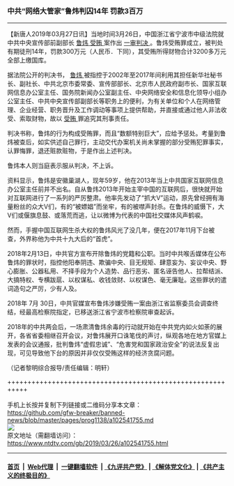 ### 中共“网络大管家”鲁炜判囚14年 罚款3百万
------------------------

<div class="post_content" itemprop="articleBody">
 <p>
  【新唐人2019年03月27日讯】当地时间3月26日，中国浙江省宁波市中级法院就中共中央宣传部前副部长
  <a href="https://www.ntdtv.com/gb/鲁炜.htm">
   鲁炜
  </a>
  <a href="https://www.ntdtv.com/gb/受贿.htm">
   受贿
  </a>
  案作出
  <a href="https://www.ntdtv.com/gb/一审判决.htm">
   一审判决
  </a>
  。鲁炜受贿罪成立，被判处有期徒刑14年，罚款300万元（人民币．下同），其受贿所得财物合计3200多万元全部上缴国库。
 </p>
 <p>
  据法院公开的判决书，
  <a href="https://www.ntdtv.com/gb/鲁炜.htm">
   鲁炜
  </a>
  被指控于2002年至2017年间利用其担任新华社秘书长、副社长、中共北京市委常委、宣传部部长、北京市人民政府副市长、国家互联网信息办公室主任、国务院新闻办公室副主任、中央网络安全和信息化领导小组办公室主任、中共中央宣传部副部长等职务上的便利，为有关单位和个人在网络管理、企业经营、职务晋升及工作调动等事项上提供帮助，并直接或通过他人非法收受、索取财物，故以
  <a href="https://www.ntdtv.com/gb/受贿.htm">
   受贿
  </a>
  罪追究其刑事责任。
 </p>
 <p>
  判决书称，鲁炜的行为构成受贿罪，而且“数额特别巨大”，应给予惩处。考量到鲁炜被查后，如实供述自己罪行，主动交代办案机关尚未掌握的部分受贿犯罪事实，认罪悔罪，退还赃款赃物，于是作出上述判决。
 </p>
 <p>
  鲁炜本人则当庭表示服从判决，不上诉。
 </p>
 <p>
  资料显示，鲁炜是安徽巢湖人，现年59岁，他在2013年当上中共国家互联网信息办公室主任前并不出名。自从鲁炜2013年开始主宰中国的互联网后，很快就开始对互联网进行了一系列的严厉整肃。他率先发动了“抓大V”运动，原先曾经拥有海量粉丝的众大V们，有的“被嫖娼”而坐牢，有的被噤声封杀。在鲁炜的威慑下，大V们或偃旗息鼓、或落荒而逃，让以微博为代表的中国社交媒体风声鹤唳。
 </p>
 <p>
  然而，手握中国互联网生杀大权的鲁炜风光了没几年，便在2017年11月下台被查，外界称他为中共十九大后的“首虎”。
 </p>
 <p>
  2018年2月13日，中共官方宣布开除鲁炜的党籍和公职。当时中共喉舌媒体在公布鲁炜的罪状时，指控他阳奉阴违、欺骗中央、目无规矩、肆意妄为、妄议中央、野心膨胀、公器私用、不择手段为个人造势、品行恶劣、匿名诬告他人、拉帮结派、大搞特权、专横跋扈、以权谋私、收钱敛财、以权谋色、毫无廉耻。这些罪状的遣词造句之严厉，少有人及。
 </p>
 <p>
  2018年 7月 30日，中共官媒宣布鲁炜涉嫌受贿一案由浙江省监察委员会调查终结，经最高检察院指定，已移送浙江省宁波市检察院审查起诉。
 </p>
 <p>
  2018年的中共两会后，一场肃清鲁炜余毒的行动就开始在中共党内如火如荼的展开，各省省委相继召开会议，对鲁炜展开口诛笔伐的声讨，纵观各地在地方官媒上发表的会议通报，批判鲁炜“虚假忠诚”、“危害党和国家政治安全”的说法反复出现，可见导致他下台的原因并非仅仅受贿这样的经济贪腐问题。
 </p>
 <p>
  （记者黎明综合报导/责任编辑：明轩）
 </p>
 <div class="single_ad">
 </div>
</div>

+++++++++++++++++++++++++++++++++++++++++++++++++++++++++++<br/><br/>
手机上长按并复制下列链接或二维码分享本文章：<br/>
https://github.com/gfw-breaker/banned-news/blob/master/pages/prog1138/a102541755.md <br/>
<a href='https://github.com/gfw-breaker/banned-news/blob/master/pages/prog1138/a102541755.md'><img src='https://github.com/gfw-breaker/banned-news/blob/master/pages/prog1138/a102541755.md.png'/></a> <br/>
原文地址（需翻墙访问）：https://www.ntdtv.com/gb/2019/03/26/a102541755.html


------------------------
#### [首页](https://github.com/gfw-breaker/banned-news/blob/master/README.md) &nbsp;|&nbsp; [Web代理](https://github.com/labour-camp/helloworld) &nbsp;|&nbsp; [一键翻墙软件](https://github.com/gfw-breaker/nogfw/blob/master/README.md) &nbsp;| [《九评共产党》](https://github.com/gfw-breaker/9ping.md/blob/master/README.md#九评之一评共产党是什么) | [《解体党文化》](https://github.com/gfw-breaker/jtdwh.md/blob/master/README.md) | [《共产主义的终极目的》](https://github.com/gfw-breaker/gczydzjmd.md/blob/master/README.md)

